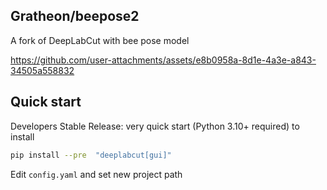 ## Gratheon/beepose2

A fork of DeepLabCut with bee pose model

https://github.com/user-attachments/assets/e8b0958a-8d1e-4a3e-a843-34505a558832




## Quick start

Developers Stable Release: very quick start (Python 3.10+ required) to install 

```bash
pip install --pre  "deeplabcut[gui]"
```

Edit `config.yaml` and set new project path